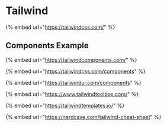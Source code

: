 # Tailwind

{% embed url="https://tailwindcss.com/" %}

## Components Example

{% embed url="https://tailwindcomponents.com/" %}

{% embed url="https://tailwindcss.com/components" %}

{% embed url="https://tailwindui.com/components" %}

{% embed url="https://www.tailwindtoolbox.com/" %}

{% embed url="https://tailwindtemplates.io/" %}

{% embed url="https://nerdcave.com/tailwind-cheat-sheet" %}



